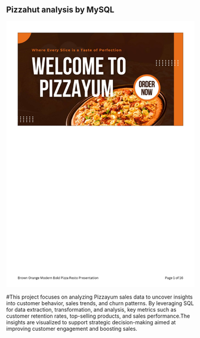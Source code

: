 ## Pizzahut analysis by MySQL

![image alt](https://github.com/Divya-ds-123/Pizzayum-Analysis-SQL/blob/main/Pizza%20Dashboard.jpg)

#This project focuses on analyzing Pizzayum sales data to uncover insights into customer behavior, sales trends, and churn patterns. By leveraging SQL for data extraction, transformation, and analysis, key metrics such as customer retention rates, top-selling products, and sales performance.The insights are visualized to support strategic decision-making aimed at improving customer engagement and boosting sales. 
